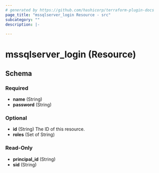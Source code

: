 ```yaml
---
# generated by https://github.com/hashicorp/terraform-plugin-docs
page_title: "mssqlserver_login Resource - src"
subcategory: ""
description: |-
  
---
```


# mssqlserver_login (Resource)





<!-- schema generated by tfplugindocs -->
## Schema

### Required

- **name** (String)
- **password** (String)

### Optional

- **id** (String) The ID of this resource.
- **roles** (Set of String)

### Read-Only

- **principal_id** (String)
- **sid** (String)


